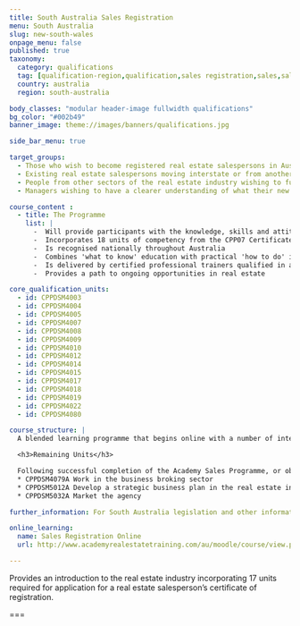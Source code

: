 ```yaml
---
title: South Australia Sales Registration
menu: South Australia
slug: new-south-wales
onpage_menu: false
published: true
taxonomy:
  category: qualifications
  tag: [qualification-region,qualification,sales registration,sales,sales consultants,south australia]
  country: australia
  region: south-australia

body_classes: "modular header-image fullwidth qualifications"
bg_color: "#002b49"
banner_image: theme://images/banners/qualifications.jpg

side_bar_menu: true

target_groups:
  - Those who wish to become registered real estate salespersons in Australia
  - Existing real estate salespersons moving interstate or from another country wishing to register as a salesperson
  - People from other sectors of the real estate industry wishing to further develop their knowledge or skills in specific areas
  - Managers wishing to have a clearer understanding of what their new recruits are learning

course_content :
  - title: The Programme
    list: |
      -  Will provide participants with the knowledge, skills and attitudes to build a successful career in real estate sales
      -  Incorporates 18 units of competency from the CPP07 Certificate IV in Property Services (Real Estate)
      -  Is recognised nationally throughout Australia
      -  Combines 'what to know' education with practical 'how to do' instruction
      -  Is delivered by certified professional trainers qualified in accelerated learning techniques to enhance learning retention and student engagement
      -  Provides a path to ongoing opportunities in real estate

core_qualification_units:
  - id: CPPDSM4003
  - id: CPPDSM4004
  - id: CPPDSM4005
  - id: CPPDSM4007
  - id: CPPDSM4008
  - id: CPPDSM4009
  - id: CPPDSM4010
  - id: CPPDSM4012
  - id: CPPDSM4014
  - id: CPPDSM4015
  - id: CPPDSM4017
  - id: CPPDSM4018
  - id: CPPDSM4019
  - id: CPPDSM4022
  - id: CPPDSM4080

course_structure: |
  A blended learning programme that begins online with a number of interactive tasks that you can do from your own computer. This is followed by a full day in the Academy classroom that includes application of knowledge gained and one-on-one guidance to help you achieve success.

  <h3>Remaining Units</h3>

  Following successful completion of the Academy Sales Programme, or obtaining sufficient recognition of prior learning through the Academy, the remaining units are completed through another RTO in class or online.
  * CPPDSM4079A Work in the business broking sector
  * CPPDSM5012A Develop a strategic business plan in the real estate industry
  * CPPDSM5032A Market the agency

further_information: For South Australia legislation and other information visit [Office of Business and Consumer Affairs](http://www.cbs.sa.gov.au/wcm/).

online_learning:
  name: Sales Registration Online
  url: http://www.academyrealestatetraining.com/au/moodle/course/view.php?id=127

---
```


Provides an introduction to the real estate industry incorporating 17 units required for application for a real estate salesperson’s certificate of registration.

===
